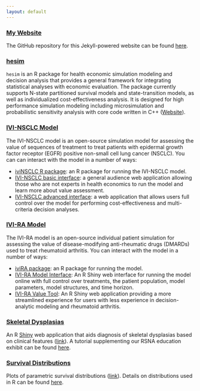 ```yaml
---
layout: default
---
```


### [My Website](https://github.com/dincerti/dincerti.github.io)
The GitHub repository for this Jekyll-powered website can be found [here](https://github.com/dincerti/dincerti.github.io). 

### [hesim](https://hesim-dev.github.io/hesim/)
`hesim` is an R package for health economic simulation modeling and decision analysis that provides a general framework for integrating statistical analyses with economic evaluation. The package currently supports N-state partitioned survival models and state-transition models, as well as individualized cost-effectiveness analysis. It is designed for high performance simulation modeling including microsimulation and probabilistic sensitivity analysis with core code written in C++ ([Website](https://hesim-dev.github.io/hesim/)).

### [IVI-NSCLC Model](https://innovationvalueinitiative.github.io/IVI-NSCLC)
The IVI-NSCLC model is an open-source simulation model for assessing the value of sequences of treatment to treat patients with epidermal growth factor receptor (EGFR) positive non-small cell lung cancer (NSCLC). You can can interact with the model in a number of ways:

* [iviNSCLC R package](https://innovationvalueinitiative.github.io/IVI-NSCLC/): an R package for running the IVI-NSCLC model.
* [IVI-NSCLC basic interface](https://vt-nsclc.clarityviz.com/): a general audience web application allowing those who are not experts in health economics to run the model and learn more about value assessment.
* [IVI-NSCLC advanced interface](https://et-nsclc.clarityviz.com/): a web application that allows users full control over the model for performing cost-effectiveness and multi-criteria decision analyses.

### [IVI-RA Model](https://innovationvalueinitiative.github.io/IVI-RA)
The IVI-RA model is an open-source individual patient simulation for assessing the value of disease-modifying anti-rheumatic drugs (DMARDs) used to treat rheumatoid arthritis. You can interact with the model in a number of ways:

* [iviRA package](https://innovationvalueinitiative.github.io/IVI-RA): an R package for running the model.
* [IVI-RA Model Interface](https://innovationandvalueinitiative.shinyapps.io/ivi-ra-expert/): An R Shiny web interface for running the model online with full control over treatments, the patient population, model parameters, model structures, and time horizon.
* [IVI-RA Value Tool](https://innovationandvalueinitiative.shinyapps.io/ivi-ra/): An R Shiny web application providing a more streamlined experience for users with less experience in decision-analytic modeling and rheumatoid arthritis.

### [Skeletal Dysplasias](https://devin-incerti.shinyapps.io/skeletal-dysplasias/)
An R [Shiny](http://shiny.rstudio.com/) web application that aids diagnosis of skeletal dysplasias based on clinical features ([link](https://devin-incerti.shinyapps.io/skeletal-dysplasias/)). A tutorial supplementing our RSNA education exhibit can be found [here](code/skeletal-dysplasias.html).

### [Survival Distributions](https://devin-incerti.shinyapps.io/survival-curves/)
Plots of parametric survival distributions ([link](https://devin-incerti.shinyapps.io/survival-curves/)). Details on distributions used in R can be found [here](code/survival-distributions.html).